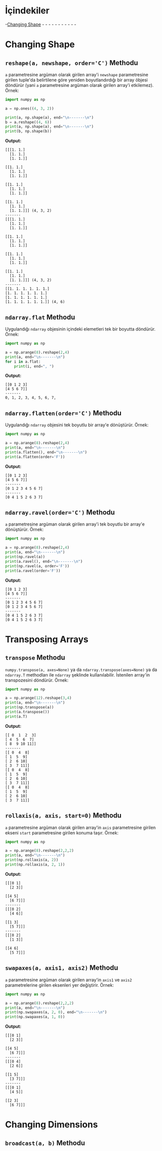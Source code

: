 # İçindekiler

-[Changing Shape](#1)
-[](#)
-[](#)
-[](#)
-[](#)
-[](#)
-[](#)
-[](#)
-[](#)
-[](#)
-[](#)
-[](#)

<h1 id="1">Changing Shape</h1>

<h2 id="1.1"><code>reshape(a, newshape, order='C')</code> Methodu</h2>

`a` parametresine argüman olarak girilen array'i `newshape` parametresine girilen tuple'da belirtilene göre yeniden boyutlandırdığı bir array öbjesi döndürür (yani `a` parametresine argüman olarak girilen array'i etkilemez). Örnek:
  ```py
  import numpy as np

  a = np.ones((4, 3, 2))

  print(a, np.shape(a), end="\n-------\n")
  b = a.reshape((4, 6))
  print(a, np.shape(a), end="\n-------\n")
  print(b, np.shape(b))
  ```
  **Output:**
  ```
  [[[1. 1.]
    [1. 1.]
    [1. 1.]]

  [[1. 1.]
    [1. 1.]
    [1. 1.]]

  [[1. 1.]
    [1. 1.]
    [1. 1.]]

  [[1. 1.]
    [1. 1.]
    [1. 1.]]] (4, 3, 2)
  -------
  [[[1. 1.]
    [1. 1.]
    [1. 1.]]

  [[1. 1.]
    [1. 1.]
    [1. 1.]]

  [[1. 1.]
    [1. 1.]
    [1. 1.]]

  [[1. 1.]
    [1. 1.]
    [1. 1.]]] (4, 3, 2)
  -------
  [[1. 1. 1. 1. 1. 1.]
  [1. 1. 1. 1. 1. 1.]
  [1. 1. 1. 1. 1. 1.]
  [1. 1. 1. 1. 1. 1.]] (4, 6)
  ```

<h2 id="1.2"><code>ndarray.flat</code> Methodu</h2>

Uygulandığı `ndarray` objesinin içindeki elemetleri tek bir boyutta döndürür. Örnek:
  ```py
  import numpy as np

  a = np.arange(8).reshape(2,4)
  print(a, end="\n-------\n")
  for i in a.flat:
      print(i, end=", ")
  ```
  **Output:**
  ```
  [[0 1 2 3]
  [4 5 6 7]]
  -------
  0, 1, 2, 3, 4, 5, 6, 7,
  ```

<h2 id="1.3"><code>ndarray.flatten(order='C')</code> Methodu</h2>

Uygulandığı `ndarray` objesini tek boyutlu bir array'e dönüştürür. Örnek:
  ```py
  import numpy as np

  a = np.arange(8).reshape(2,4)
  print(a, end="\n-------\n")
  print(a.flatten(), end="\n-------\n")
  print(a.flatten(order='F'))
  ```
  **Output:**
  ```
  [[0 1 2 3]
  [4 5 6 7]]
  -------
  [0 1 2 3 4 5 6 7]
  -------
  [0 4 1 5 2 6 3 7]
  ```

<h2 id="1.4"><code>ndarray.ravel(order='C')</code> Methodu</h2>

`a` parametresine argüman olarak girilen array'i tek boyutlu bir array'e dönüştürür. Örnek:
  ```py
  import numpy as np

  a = np.arange(8).reshape(2,4)
  print(a, end="\n-------\n")
  print(np.ravel(a))
  print(a.ravel(), end="\n-------\n")
  print(np.ravel(a, order='F'))
  print(a.ravel(order='F'))
  ```
  **Output:**
  ```
  [[0 1 2 3]
  [4 5 6 7]]
  -------
  [0 1 2 3 4 5 6 7]
  [0 1 2 3 4 5 6 7]
  -------
  [0 4 1 5 2 6 3 7]
  [0 4 1 5 2 6 3 7]
  ```

<h1 id="2">Transposing Arrays</h1>

<h2 id="2.1"><code>transpose</code> Methodu</h2>

`numpy.transpose(a, axes=None)` ya da `ndarray.transpose(axes=None)` ya da `ndarray.T` methodları ile `ndarray` şeklinde kullanılabilir. İstenilen array'in transpozesini döndürür. Örnek:
  ```py
  import numpy as np

  a = np.arange(12).reshape(3,4)
  print(a, end="\n-------\n")
  print(np.transpose(a))
  print(a.transpose())
  print(a.T)
  ```
  **Output:**
  ```
  [[ 0  1  2  3]
  [ 4  5  6  7]
  [ 8  9 10 11]]
  -------
  [[ 0  4  8]
  [ 1  5  9]
  [ 2  6 10]
  [ 3  7 11]]
  [[ 0  4  8]
  [ 1  5  9]
  [ 2  6 10]
  [ 3  7 11]]
  [[ 0  4  8]
  [ 1  5  9]
  [ 2  6 10]
  [ 3  7 11]]
  ```

<h2 id="2.2"><code>rollaxis(a, axis, start=0)</code> Methodu</h2>

`a` parametresine argüman olarak girilen array'in `axis` parametresine girilen ekseni `start` parametresine girilen konuma taşır. Örnek:
  ```py
  import numpy as np

  a = np.arange(8).reshape(2,2,2)
  print(a, end="\n-------\n")
  print(np.rollaxis(a, 2))
  print(np.rollaxis(a, 2, 1))
  ```
  **Output:**
  ```
  [[[0 1]
    [2 3]]

  [[4 5]
    [6 7]]]
  -------
  [[[0 2]
    [4 6]]

  [[1 3]
    [5 7]]]
  -------
  [[[0 2]
    [1 3]]

  [[4 6]
    [5 7]]]
  ```

<h2 id="2.3"><code>swapaxes(a, axis1, axis2)</code> Methodu</h2>

`a` parametresine argüman olarak girilen array'in `axis1` ve `axis2` parametrelerine girilen eksenleri yer değiştirir. Örnek:
  ```py
  import numpy as np

  a = np.arange(8).reshape(2,2,2)
  print(a, end="\n-------\n")
  print(np.swapaxes(a, 2, 0), end="\n-------\n")
  print(np.swapaxes(a, 1, 0))
  ```
  **Output:**
  ```
  [[[0 1]
    [2 3]]

  [[4 5]
    [6 7]]]
  -------
  [[[0 4]
    [2 6]]

  [[1 5]
    [3 7]]]
  -------
  [[[0 1]
    [4 5]]

  [[2 3]
    [6 7]]]
  ```

<h1 id="3">Changing Dimensions</h1>

<h2 id="3.1"><code>broadcast(a, b)</code> Methodu</h2>